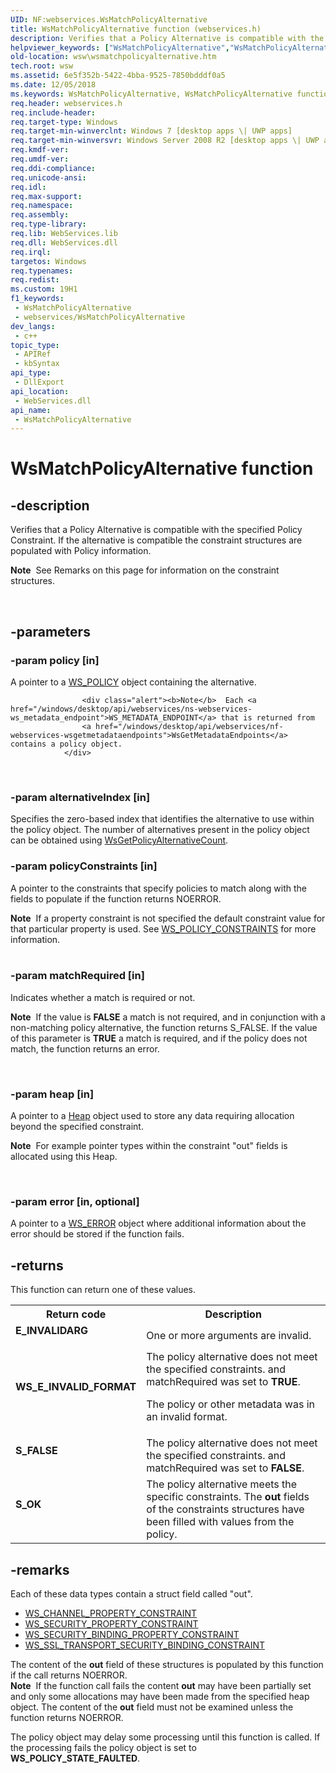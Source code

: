 ```yaml
---
UID: NF:webservices.WsMatchPolicyAlternative
title: WsMatchPolicyAlternative function (webservices.h)
description: Verifies that a Policy Alternative is compatible with the specified Policy Constraint.
helpviewer_keywords: ["WsMatchPolicyAlternative","WsMatchPolicyAlternative function [Web Services for Windows]","webservices/WsMatchPolicyAlternative","wsw.wsmatchpolicyalternative"]
old-location: wsw\wsmatchpolicyalternative.htm
tech.root: wsw
ms.assetid: 6e5f352b-5422-4bba-9525-7850bdddf0a5
ms.date: 12/05/2018
ms.keywords: WsMatchPolicyAlternative, WsMatchPolicyAlternative function [Web Services for Windows], webservices/WsMatchPolicyAlternative, wsw.wsmatchpolicyalternative
req.header: webservices.h
req.include-header: 
req.target-type: Windows
req.target-min-winverclnt: Windows 7 [desktop apps \| UWP apps]
req.target-min-winversvr: Windows Server 2008 R2 [desktop apps \| UWP apps]
req.kmdf-ver: 
req.umdf-ver: 
req.ddi-compliance: 
req.unicode-ansi: 
req.idl: 
req.max-support: 
req.namespace: 
req.assembly: 
req.type-library: 
req.lib: WebServices.lib
req.dll: WebServices.dll
req.irql: 
targetos: Windows
req.typenames: 
req.redist: 
ms.custom: 19H1
f1_keywords:
 - WsMatchPolicyAlternative
 - webservices/WsMatchPolicyAlternative
dev_langs:
 - c++
topic_type:
 - APIRef
 - kbSyntax
api_type:
 - DllExport
api_location:
 - WebServices.dll
api_name:
 - WsMatchPolicyAlternative
---
```


# WsMatchPolicyAlternative function


## -description

Verifies that a Policy Alternative is compatible
                with the specified Policy Constraint.  If the alternative is compatible the constraint structures are populated with Policy information.
            <div class="alert"><b>Note</b>  See Remarks on this page for information on the constraint structures.</div>
<div> </div>

## -parameters

### -param policy [in]

A pointer to a  <a href="/windows/desktop/wsw/ws-policy">WS_POLICY</a> object  containing the alternative.
                
                    <div class="alert"><b>Note</b>  Each <a href="/windows/desktop/api/webservices/ns-webservices-ws_metadata_endpoint">WS_METADATA_ENDPOINT</a> that is returned from 
                    <a href="/windows/desktop/api/webservices/nf-webservices-wsgetmetadataendpoints">WsGetMetadataEndpoints</a> contains a policy object.
                </div>
<div> </div>

### -param alternativeIndex [in]

Specifies the zero-based index that identifies the alternative to use within the policy
                    object.  The number of alternatives present in the policy object can be obtained
                    using <a href="/windows/desktop/api/webservices/nf-webservices-wsgetpolicyalternativecount">WsGetPolicyAlternativeCount</a>.

### -param policyConstraints [in]

A pointer to 
                    the constraints that specify policies to match along
                    with the fields to populate if the function returns NOERROR.
                

<div class="alert"><b>Note</b>  If a property constraint is not specified the
                    default constraint value for that particular property is used.
                See <a href="/windows/desktop/api/webservices/ns-webservices-ws_policy_constraints">WS_POLICY_CONSTRAINTS</a> for more information.</div>
<div> </div>

### -param matchRequired [in]

Indicates whether a match is required or not.  
                <div class="alert"><b>Note</b>  If the value is <b>FALSE</b> a match is not required, and in conjunction with a non-matching policy alternative, the function returns
                    S_FALSE.
                If the value of this parameter is <b>TRUE</b> a match is required,  and if the policy does not match, the function returns an 
                    error.
                </div>
<div> </div>

### -param heap [in]

A pointer to a <a href="/windows/desktop/wsw/heap">Heap</a> object used to store any data requiring allocation
                   beyond the specified constraint. <div class="alert"><b>Note</b>  For example pointer types within the constraint "out" fields is allocated using this Heap.
                </div>
<div> </div>

### -param error [in, optional]

A  pointer to a <a href="/windows/desktop/wsw/ws-error">WS_ERROR</a> object where additional information about the error should be stored if the function fails.

## -returns

This function can return one of these values.

<table>
<tr>
<th>Return code</th>
<th>Description</th>
</tr>
<tr>
<td width="40%">
<dl>
<dt><b>E_INVALIDARG</b></dt>
</dl>
</td>
<td width="60%">
One or more arguments are invalid.

</td>
</tr>
<tr>
<td width="40%">
<dl>
<dt><b>WS_E_INVALID_FORMAT</b></dt>
</dl>
</td>
<td width="60%">
The policy alternative does not meet the specified constraints.
                    and matchRequired was set to <b>TRUE</b>.
                

The policy or other metadata was in an invalid format.
                

</td>
</tr>
<tr>
<td width="40%">
<dl>
<dt><b>S_FALSE</b></dt>
</dl>
</td>
<td width="60%">
The policy alternative does not meet the specified constraints.
                    and matchRequired was set to <b>FALSE</b>.
                

</td>
</tr>
<tr>
<td width="40%">
<dl>
<dt><b>S_OK</b></dt>
</dl>
</td>
<td width="60%">
The policy alternative meets the specific constraints.  The <b>out</b> fields
                    of the constraints structures have been filled with values from the policy.
                

</td>
</tr>
</table>

## -remarks

Each of these data types contain a struct field called "out".  
                

<ul>
<li>
<a href="/windows/win32/api/webservices/ns-webservices-ws_channel_property_constraint">WS_CHANNEL_PROPERTY_CONSTRAINT</a>
</li>
<li>
<a href="/windows/win32/api/webservices/ns-webservices-ws_security_property_constraint">WS_SECURITY_PROPERTY_CONSTRAINT</a>
</li>
<li>
<a href="/windows/win32/api/webservices/ns-webservices-ws_security_binding_property_constraint">WS_SECURITY_BINDING_PROPERTY_CONSTRAINT</a>
</li>
<li>
<a href="/windows/win32/api/webservices/ns-webservices-ws_ssl_transport_security_binding_constraint">WS_SSL_TRANSPORT_SECURITY_BINDING_CONSTRAINT</a>
</li>
</ul>
The content of the <b>out</b> field of these structures
                is populated by this function if the call returns NOERROR.
            

<div class="alert"><b>Note</b>  If the function call fails the content <b>out</b> may
               have been partially set and only some allocations may have been made from the specified heap
               object.  The content of the <b>out</b> field must not be examined unless the
               function returns NOERROR.
            <p class="note">The policy object may delay some processing until this function 
                is called.  If the processing fails the policy object is set to
                <b>WS_POLICY_STATE_FAULTED</b>.
            

</div>
<div> </div>